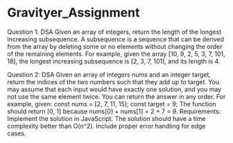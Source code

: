 # Gravityer_Assignment
Question 1: DSA Given an array of integers, return the length of the longest increasing subsequence.
A subsequence is a sequence that can be derived from the array by deleting some or no elements
without changing the order of the remaining elements. For example, given the array [10, 9, 2, 5, 3, 7,
101, 18], the longest increasing subsequence is [2, 3, 7, 101], and its length is 4.

Question 2: DSA Given an array of integers nums and an integer target, return the indices of the two
numbers such that they add up to target. You may assume that each input would have exactly one
solution, and you may not use the same element twice. You can return the answer in any order.
For example, given:
const nums = [2, 7, 11, 15];
const target = 9;
The function should return [0, 1] because nums[0] + nums[1] = 2 + 7 = 9.
Requirements:
 Implement the solution in JavaScript.
 The solution should have a time complexity better than O(n^2).
 Include proper error handling for edge cases.